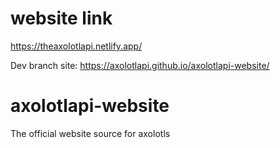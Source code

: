 # website link
https://theaxolotlapi.netlify.app/

Dev branch site: https://axolotlapi.github.io/axolotlapi-website/

# axolotlapi-website
The official website source for axolotls
